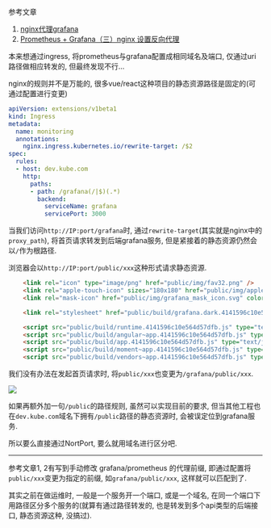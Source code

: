 参考文章

1. [nginx代理grafana](https://www.cnblogs.com/wurijie/p/11109673.html)
2. [Prometheus + Grafana（三）nginx 设置反向代理](https://www.cnblogs.com/caoweixiong/p/12155712.html)

本来想通过ingress, 将prometheus与grafana配置成相同域名及端口, 仅通过uri路径做相应转发的, 但最终发现不行...

nginx的规则并不是万能的, 很多vue/react这种项目的静态资源路径是固定的(可通过配置进行变更)

```yaml
apiVersion: extensions/v1beta1
kind: Ingress
metadata:
  name: monitoring
  annotations:
    nginx.ingress.kubernetes.io/rewrite-target: /$2
spec:
  rules:
  - host: dev.kube.com
    http:
      paths:
      - path: /grafana(/|$)(.*)
        backend:
          serviceName: grafana
          servicePort: 3000

```

当我们访问`http://IP:port/grafana`时, 通过`rewrite-target`(其实就是nginx中的`proxy_path`), 将首页请求转发到后端grafana服务, 但是紧接着的静态资源仍然会以`/`作为根路径.

浏览器会以`http://IP:port/public/xxx`这种形式请求静态资源.

```html
    <link rel="icon" type="image/png" href="public/img/fav32.png" />
    <link rel="apple-touch-icon" sizes="180x180" href="public/img/apple-touch-icon.png" />
    <link rel="mask-icon" href="public/img/grafana_mask_icon.svg" color="#F05A28" />

    <link rel="stylesheet" href="public/build/grafana.dark.4141596c10e564d57dfb.css" />

    <script src="public/build/runtime.4141596c10e564d57dfb.js" type="text/javascript"></script>
    <script src="public/build/angular~app.4141596c10e564d57dfb.js" type="text/javascript"></script>
    <script src="public/build/app.4141596c10e564d57dfb.js" type="text/javascript"></script>
    <script src="public/build/moment~app.4141596c10e564d57dfb.js" type="text/javascript"></script>
    <script src="public/build/vendors~app.4141596c10e564d57dfb.js" type="text/javascript"></script>
```

我们没有办法在发起首页请求时, 将`public/xxx`也变更为`/grafana/public/xxx`. 

![](https://gitee.com/generals-space/gitimg/raw/master/9b4bc8ff4c937f233638d5434193d2fb.png)

如果再额外加一句`/public`的路径规则, 虽然可以实现目前的要求, 但当其他工程也在`dev.kube.com`域名下拥有`/public`路径的静态资源时, 会被误定位到grafana服务.

所以要么直接通过NortPort, 要么就用域名进行区分吧.

------

参考文章1, 2有写到手动修改 grafana/prometheus 的代理前缀, 即通过配置将`public/xxx`变更为指定的前缀, 如`grafana/public/xxx`, 这样就可以匹配到了.

其实之前在做运维时, 一般是一个服务开一个端口, 或是一个域名, 在同一个端口下用路径区分多个服务的(就算有通过路径转发的, 也是转发到多个api类型的后端接口, 静态资源这种, 没搞过).
